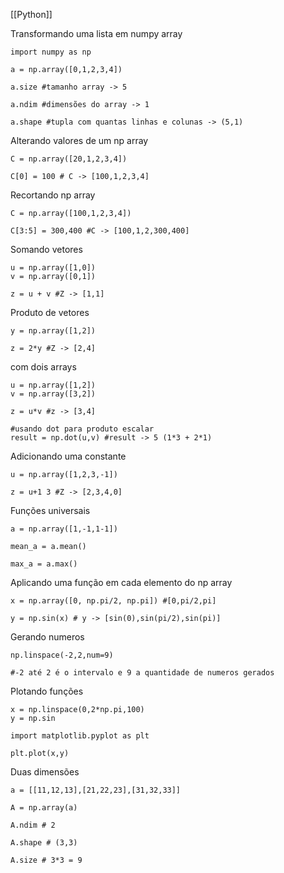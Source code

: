 [[Python]]

Transformando uma lista em numpy array

```
import numpy as np

a = np.array([0,1,2,3,4])
```

```
a.size #tamanho array -> 5

a.ndim #dimensões do array -> 1

a.shape #tupla com quantas linhas e colunas -> (5,1)
```

Alterando valores de um np array

```
C = np.array([20,1,2,3,4])

C[0] = 100 # C -> [100,1,2,3,4]
```

Recortando np array

```
C = np.array([100,1,2,3,4])

C[3:5] = 300,400 #C -> [100,1,2,300,400]
```

Somando vetores

```
u = np.array([1,0])
v = np.array([0,1])

z = u + v #Z -> [1,1]
```

Produto de vetores

```
y = np.array([1,2])

z = 2*y #Z -> [2,4]
```
com dois arrays
```
u = np.array([1,2])
v = np.array([3,2])

z = u*v #z -> [3,4]

#usando dot para produto escalar
result = np.dot(u,v) #result -> 5 (1*3 + 2*1)
```

Adicionando uma constante

```
u = np.array([1,2,3,-1])

z = u+1 3 #Z -> [2,3,4,0]
```

Funções universais

```
a = np.array([1,-1,1-1])

mean_a = a.mean()

max_a = a.max()
```

Aplicando uma função em cada elemento do np array

```
x = np.array([0, np.pi/2, np.pi]) #[0,pi/2,pi]

y = np.sin(x) # y -> [sin(0),sin(pi/2),sin(pi)]
```

Gerando numeros

```
np.linspace(-2,2,num=9)

#-2 até 2 é o intervalo e 9 a quantidade de numeros gerados
```

Plotando funções

```
x = np.linspace(0,2*np.pi,100)
y = np.sin

import matplotlib.pyplot as plt

plt.plot(x,y)
```

Duas dimensões

```
a = [[11,12,13],[21,22,23],[31,32,33]]

A = np.array(a)

A.ndim # 2

A.shape # (3,3)

A.size # 3*3 = 9
```